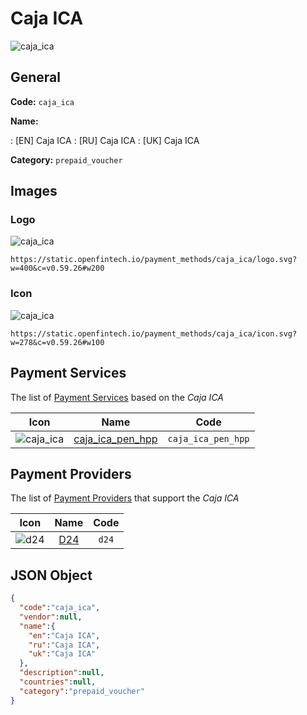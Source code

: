 
# Caja ICA 
![caja_ica](https://static.openfintech.io/payment_methods/caja_ica/logo.svg?w=400&c=v0.59.26#w200)  

## General 
**Code:** `caja_ica` 
 
**Name:** 
 
:	[EN] Caja ICA 
:	[RU] Caja ICA 
:	[UK] Caja ICA 
 
**Category:** `prepaid_voucher` 
 

## Images 

### Logo 
![caja_ica](https://static.openfintech.io/payment_methods/caja_ica/logo.svg?w=400&c=v0.59.26#w200)  

```
https://static.openfintech.io/payment_methods/caja_ica/logo.svg?w=400&c=v0.59.26#w200
```  

### Icon 
![caja_ica](https://static.openfintech.io/payment_methods/caja_ica/icon.svg?w=278&c=v0.59.26#w100)  

```
https://static.openfintech.io/payment_methods/caja_ica/icon.svg?w=278&c=v0.59.26#w100
```  

## Payment Services 
 
The list of [Payment Services](/payment-services/) based on the _Caja ICA_ 

|Icon|Name|Code| 
|:---:|:---:|:---:| 
|![caja_ica](https://static.openfintech.io/payment_methods/caja_ica/icon.svg?w=278&c=v0.59.26#w100) |[caja_ica_pen_hpp](/payment-services/caja_ica_pen_hpp/)|`caja_ica_pen_hpp`| 
 

## Payment Providers 
 
The list of [Payment Providers](/payment-providers/) that support the _Caja ICA_ 

|Icon|Name|Code| 
|:---:|:---:|:---:| 
|![d24](https://static.openfintech.io/payment_providers/d24/icon.svg?w=278&c=v0.59.26#w100) |[D24](/payment-providers/d24/)|`d24`| 
 

## JSON Object 

```json
{
  "code":"caja_ica",
  "vendor":null,
  "name":{
    "en":"Caja ICA",
    "ru":"Caja ICA",
    "uk":"Caja ICA"
  },
  "description":null,
  "countries":null,
  "category":"prepaid_voucher"
}
```  
